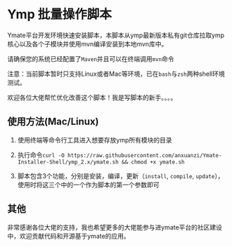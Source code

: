 # Ymp 批量操作脚本
Ymate平台开发环境快速安装脚本，本脚本从ymp最新版本私有git仓库拉取ymp核心以及各个子模块并使用mvn编译安装到本地mvn库中。

请确保您的系统已经配置了`Maven`并且可以在终端调用`mvn`命令

注意：当前脚本暂时只支持Linux或者Mac等环境，已在`bash`与`zsh`两种shell环境测试。

欢迎各位大佬帮忙优化改善这个脚本！我是写脚本的新手。。。。

## 使用方法(Mac/Linux)

1. 使用终端等命令行工具进入想要存放ymp所有模块的目录

2. 执行命令`curl -O https://raw.githubusercontent.com/anxuanzi/Ymate-Installer-Shell/ymp_2.x/ymate.sh && chmod +x ymate.sh`

3. 脚本包含3个功能，分别是安装，编译，更新（`install`, `compile`, `update`），使用时将这三个中的一个作为脚本的第一个参数即可

## 其他
  非常感谢各位大佬的支持，我也希望更多的大佬能参与进ymate平台的社区建设中，欢迎贡献代码和开源基于ymate的应用。
